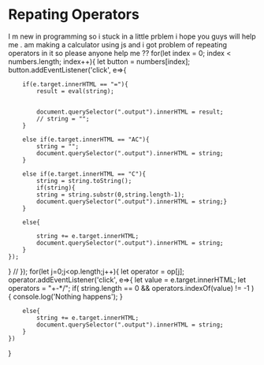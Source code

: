 
# Repating Operators

I m new in programming so i stuck in a little prblem i hope you guys will help me .
am making a calculator using js and i got problem of repeating operators in it so please anyone help me ??
for(let index = 0; index < numbers.length; index++){
    let button = numbers[index];
    button.addEventListener('click', e=>{
                
        if(e.target.innerHTML == "="){
            result = eval(string);
            
            
            document.querySelector(".output").innerHTML = result;
            // string = "";
        }

        else if(e.target.innerHTML == "AC"){
            string = "";
            document.querySelector(".output").innerHTML = string;
        }

        else if(e.target.innerHTML == "C"){
            string = string.toString();
            if(string){
            string = string.substr(0,string.length-1);
            document.querySelector(".output").innerHTML = string;}
        }
        
        else{
            
            string += e.target.innerHTML;
            document.querySelector(".output").innerHTML = string;
        }
    });
}
// });
for(let j=0;j<op.length;j++){
    let operator = op[j];
    operator.addEventListener('click', e=>{
        let value = e.target.innerHTML;
        let operators = "+-*/";
        if( string.length == 0 && operators.indexOf(value) != -1 ){
            console.log('Nothing happens');
        }
       
        else{
            string += e.target.innerHTML;
            document.querySelector(".output").innerHTML = string;
        }
    })
}


        